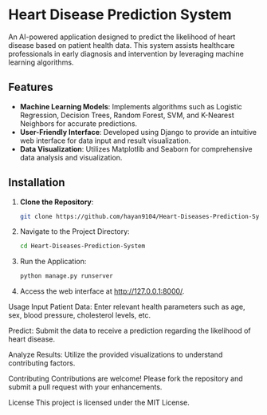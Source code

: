 # Heart Disease Prediction System

An AI-powered application designed to predict the likelihood of heart disease based on patient health data. This system assists healthcare professionals in early diagnosis and intervention by leveraging machine learning algorithms.

## Features

- **Machine Learning Models**: Implements algorithms such as Logistic Regression, Decision Trees, Random Forest, SVM, and K-Nearest Neighbors for accurate predictions.
- **User-Friendly Interface**: Developed using Django to provide an intuitive web interface for data input and result visualization.
- **Data Visualization**: Utilizes Matplotlib and Seaborn for comprehensive data analysis and visualization.



## Installation

1. **Clone the Repository**:
   ```bash
   git clone https://github.com/hayan9104/Heart-Diseases-Prediction-System.git
2. Navigate to the Project Directory:
   ```bash
   cd Heart-Diseases-Prediction-System

4. Run the Application:
   ```bash
   python manage.py runserver

5. Access the web interface at http://127.0.0.1:8000/.

Usage
Input Patient Data: Enter relevant health parameters such as age, sex, blood pressure, cholesterol levels, etc.

Predict: Submit the data to receive a prediction regarding the likelihood of heart disease.

Analyze Results: Utilize the provided visualizations to understand contributing factors.

Contributing
Contributions are welcome! Please fork the repository and submit a pull request with your enhancements.

License
This project is licensed under the MIT License.

